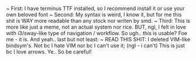 ~ First:
I have terminus TTF installed, so I recommend install it or use your own beloved font
~ Second:
My syntax is weird, I know it, but for me this shit is WAY more readable than any stock nor writen by smd.
~ Third:
This is more like just a meme, not an actual system nor rice.
BUT, ngl, I felt in love with i3/sway-like type of navigation / workflow. 
So ugh.. this is usable? Foe me - it is. And yeah.. last but not least:
~ READ THIS SHIT:
I deleted VIM-like bindsym's. Not bc I hate VIM nor bc I can't use it;
(ngl - i can't) This is just bc I love arrows. Ye.. So be careful!